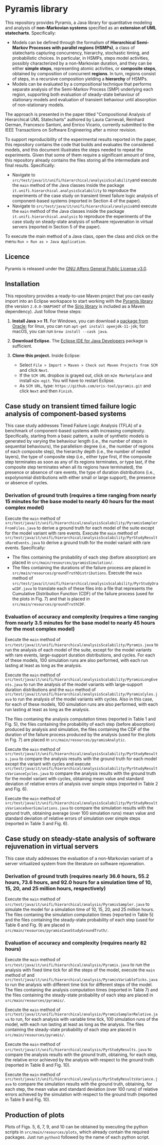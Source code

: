 # Pyramis library

This repository provides Pyramis, a Java library for quantitative modeling and analysis of **non-Markovian systems** specified as an **extension of UML statecharts**. Specifically: 
- Models can be defined through the formalism of **Hierarchical Semi-Markov Processes with parallel regions (HSMPs)**, a class of statecharts capturing concurrency, hierarchy, stochastic timing, and probabilistic choices. In particular, in HSMPs, steps model activities, possibly characterized by a non-Markovian duration, and they can be either **simple steps**, representing atomic activities, or **composite steps**, obtained by composition of concurrent **regions**. In turn, regions consist of steps, in a recursive composition yielding a **hierarchy** of HSMPs. 
- Models can be evaluated by a compositional technique that performs separate analysis of the Semi-Markov Process (SMP) underlying each region, supporting both evaluation of steady-state behaviour of stationary models and evaluation of transient behaviour until absorption of non-stationary models. 

The approach is presented in the paper titled "Compositional Analysis of Hierarchical UML Statecharts" authored by Laura Carnevali, Reinhard German, Francesco Santoni, and Enrico Vicario, currently submitted to the IEEE Transactions on Software Engineering after a minor revision. 

To support reproducibility of the experimental results reported in the paper, this repository contains the code that builds and evaluates the considered models, and this document illustrates the steps needed to repeat the experiments. Given that some of them require a significant amount of time, this repository already contains the files storing all the intermediate and final results. Specifically:
- Navigate to `src/test/java/it/unifi/hierarchical/analysisScalability`and execute the `main` method of the Java classes inside the package `it.unifi.hierarchical.analysisScalability` to reproduce the experiments of the case study on transient timed failure logic analysis of component-based systems (reported in Section 4 of the paper). 
- Navigate to `src/test/java/it/unifi/hierarchical/analysis`and execute the `main` method of the Java classes inside the package `it.unifi.hierarchical.analysis` to reproduce the experiments of the case study on steady-state analysis of software rejuvenation in virtual servers (reported in Section 5 of the paper). 

To execute the main method of a Java class, open the class and click on the menu `Run > Run as > Java Application`.

## Licence

Pyramis is released under the [GNU Affero General Public License v3.0](https://choosealicense.com/licenses/agpl-3.0/).

## Installation

This repository provides a ready-to-use Maven project that you can easily import into an Eclipse workspace to start working with the [Pyramis library](https://github.com/oris-tool/pyramis) (the version `2.0.0-SNAPSHOT` of the [Sirio library](https://github.com/oris-tool/sirio) is included as a Maven dependency). Just follow these steps:

1. **Install Java >= 11.** For Windows, you can download a [package from Oracle](https://www.oracle.com/java/technologies/downloads/#java11); for linux, you can run `apt-get install openjdk-11-jdk`; for macOS, you can run `brew install --cask java`. 

2. **Download Eclipse.** The [Eclipse IDE for Java Developers](http://www.eclipse.org/downloads/eclipse-packages/) package is sufficient.

3. **Clone this project.** Inside Eclipse:
   - Select `File > Import > Maven > Check out Maven Projects from SCM` and click `Next`.
   - If the `SCM URL` dropbox is grayed out, click on `m2e Marketplace` and install `m2e-egit`. You will have to restart Eclipse.
   - As `SCM URL`, type: `https://github.com/oris-tool/pyramis.git` and click `Next` and then `Finish`.
   

## Case study on transient timed failure logic analysis of component-based systems

This case study addresses Timed Failure Logic Analysis (TFLA) of a benchmark of component-based systems with increasing complexity. Specifically, starting from a basic pattern, a suite of synthetic models is generated by varying the behaviour length (i.e., the number of steps in sequential behaviours), the parallelism degree (i.e., the number of regions of each composite step), the hierarchy depth (i.e., the number of nested layers), the type of composite step (i.e., either type first, if the composite step terminates as soon as any of its regions terminates, or type last, if the composite step terminates when all its regions have terminated), the presence or absence of rare events, the type of duration distributions (i.e., expolynomial distributions with either small or large support), the presence or absence of cycles.

### Derivation of ground truth (requires a time ranging from nearly 15 minutes for the base model to nearly 40 hours for the most complex model)

Execute the `main` method of `src/test/java/it/unifi/hierarchical/analysisScalability/PyramisSamplerFromFiles.java` to derive a ground truth for each model of the suite except for the model variant with rare events. Execute the `main` method of `src/test/java/it/unifi/hierarchical/analysisScalability/PyrStudyResultsRareEvents.java` to derive a ground truth for the model variant with rare events. Specifically: 
- The files containing the probability of each step (before absorption) are placed in `src/main/resources/pyramisSimulation/`.
- The files containing the durations of the failure process are placed in `src/main/resources/groundTruthDistributions`. Execute the `main` method of `src/test/java/it/unifi/hierarchical/analysisScalability/PyrStudyDrawCDF.java` to translate each of these files into a file that represents the Cumulative Distribution Function (CDF) of the failure process (used for the plots in Fig. 7) and that is placed in `src/main/resources/groundTruthCDF`.

### Evaluation of accuracy and complexity (requires a time ranging from nearly 3.5 minutes for the base model to nearly 45 hours for the most complex model)

Execute the `main` method of `src/test/java/it/unifi/hierarchical/analysisScalability/Pyramis.java` to run the analysis of each model of the suite, except for the model variants with rare events, large-support duration distributions, and cycles. For each of these models, 100 simulation runs are also performed, with each run lasting at least as long as the analysis. 

Execute the `main` method of `src/test/java/it/unifi/hierarchical/analysisScalability/PyramisLongEvents.java` to run the analysis of the model variants with large-support duration distributions and the `main` method of `src/test/java/it/unifi/hierarchical/analysisScalability/PyramisCyles.java` to run the analysis of the model variants with cycles. Also in this case, for each of these models, 100 simulation runs are also performed, with each run lasting at least as long as the analysis. 

The files contaning the analysis computation times (reported in Table 1 and Fig. 5), the files containing the probability of each step (before absorption) produced by analysis and simulation, the files containing the CDF of the duration of the failure process produced by the analysis (used for the plots in Fig. 7) are placed in `src/main/resources/pyramisAnalytic`.

Execute the `main` method of `src/test/java/it/unifi/hierarchical/analysisScalability/PyrStudyResults.java` to compare the analysis results with the ground truth for each model except the variant with cycles and execute `src/test/java/it/unifi/hierarchical/analysisScalability/PyrStudyResultsVarianceCycles.java` to compare the analysis results with the ground truth for the model variant with cycles, obtaining mean value and standard deviation of relative errors of analysis over simple steps (reported in Table 2 and Fig. 6). 

Execute the `main` method of `src/test/java/it/unifi/hierarchical/analysisScalability/PyrStudyResultsVarianceOverSimulations.java` to compare the simulation results with the ground truth, obtaining average (over 100 simulation runs) mean value and standard deviation of relative errors of simulation over simple steps (reported in Table 3 and Fig. 6).


## Case study on steady-state analysis of software rejuvenation in virtual servers

This case study addresses the evaluation of a non-Markovian variant of a server virtualized system from the literature on software rejuvenation.

### Derivation of ground truth (requires nearly 36.6 hours, 55.2 hours, 73.6 hours, and 92.0 hours for a simulation time of 10, 15, 20, and 25 million hours, respectively)

Execute the `main` method of `src/test/java/it/unifi/hierarchical/analysis/PyramisSampler.java` to simulate the model for a simulation time of 10, 15, 20, and 25 million hours. The files contaning the simulation computation times (reported in Table 5) and the files containing the steady-state probability of each step (used for Table 6 and Fig. 9) are placed in `src/main/resources/pyramisCaseStudyGroundTruth/`.

### Evaluation of accuracy and complexity (requires nearly 82 hours)

Execute the `main` method of `src/test/java/it/unifi/hierarchical/analysis/Pyramis.java` to run the analysis with fixed time tick for all the steps of the model, execute the `main` method of and `src/test/java/it/unifi/hierarchical/analysis/PyramisVariableTicks.java` to run the analysis with different time tick for different steps of the model. The files contaning the analysis computation times (reported in Table 7) and the files containing the steady-state probability of each step are placed in `src/main/resources/pyramis/`.

Execute the `main` method of `src/test/java/it/unifi/hierarchical/analysis/PyramisSamplerRelative.java` to run, for each analysis with variable time tick, 100 simulation runs of the model, with each run lasting at least as long as the analysis. The files containing the steady-state probability of each step are placed in `src/main/resources/pyramis/`.

Execute the `main` method of `src/test/java/it/unifi/hierarchical/analysis/PyrStudyResults.java` to compare the analysis results with the ground truth, obtaining, for each step, the relative error achieved by the analysis with respect to the ground truth (reported in Table 8 and Fig. 10).

Execute the `main` method of `src/test/java/it/unifi/hierarchical/analysis/PyrStudyResultsVariance.java` to compare the simulation results with the ground truth, obtaining, for each step, the mean value and standard deviation (over 100 runs) of relative errors achieved by the simulation with respect to the ground truth (reported in Table 9 and Fig. 10).

## Production of plots

Plots of Figs. 5, 6, 7, 9, and 10 can be obtained by executing the python scripts in `src/main/resources/plots`, which already contain the required packages. Just run `python3` followed by the name of each python script.
